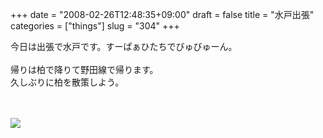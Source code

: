 +++
date = "2008-02-26T12:48:35+09:00"
draft = false
title = "水戸出張"
categories = ["things"]
slug = "304"
+++

今日は出張で水戸です。すーぱぁひたちでびゅびゅーん。<br />
<br />
帰りは柏で降りて野田線で帰ります。<br />
久しぶりに柏を散策しよう。<br />
<br />
<br />

<p>
<a rel="lightbox" href="https://keruru.net/images/47c38c1271a4c-080226-120009.jpg"><img src="https://keruru.net/images/47c38c1271a4c-thumb_080226-120009.jpg" border="0" /></a>
</p>
